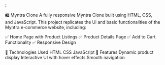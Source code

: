 :

🛍️ Myntra Clone
A fully responsive Myntra Clone built using HTML, CSS, and JavaScript. This project replicates the UI and basic functionalities of the Myntra e-commerce website, including:

✅ Home Page with Product Listings
✅ Product Details Page
✅ Add to Cart Functionality
✅ Responsive Design

🚀 Technologies Used
HTML
CSS
JavaScript
📌 Features
Dynamic product display
Interactive UI with hover effects
Smooth navigation
